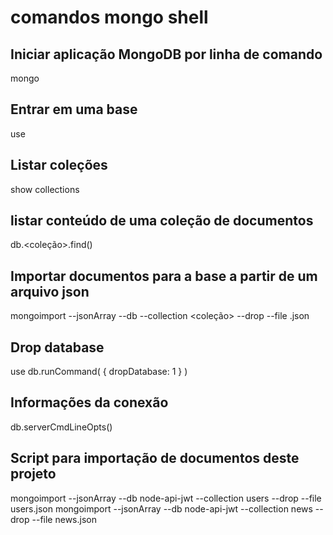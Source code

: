 # comandos mongo shell

## Iniciar aplicação MongoDB por linha de comando
mongo

## Entrar em uma base
use <database>

## Listar coleções
show collections

## listar conteúdo de uma coleção de documentos
db.<coleção>.find()

## Importar documentos para a base a partir de um arquivo json
mongoimport --jsonArray --db <schema> --collection <coleção> --drop --file <arquivo>.json

## Drop database
use <database>
db.runCommand( { dropDatabase: 1 } )

## Informações da conexão
db.serverCmdLineOpts()

## Script para importação de documentos deste projeto
mongoimport --jsonArray --db node-api-jwt --collection users --drop --file users.json
mongoimport --jsonArray --db node-api-jwt --collection news --drop --file news.json
